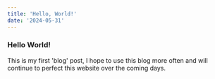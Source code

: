 ```yaml
---
title: 'Hello, World!'
date: '2024-05-31'
---
```

### Hello World!
This is my first 'blog' post, I hope to use this blog more often and will continue to perfect this website over the coming days.